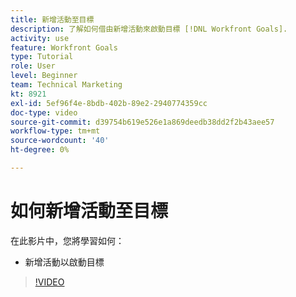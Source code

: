 ```yaml
---
title: 新增活動至目標
description: 了解如何借由新增活動來啟動目標 [!DNL Workfront Goals].
activity: use
feature: Workfront Goals
type: Tutorial
role: User
level: Beginner
team: Technical Marketing
kt: 8921
exl-id: 5ef96f4e-8bdb-402b-89e2-2940774359cc
doc-type: video
source-git-commit: d39754b619e526e1a869deedb38dd2f2b43aee57
workflow-type: tm+mt
source-wordcount: '40'
ht-degree: 0%

---
```


# 如何新增活動至目標

在此影片中，您將學習如何：

* 新增活動以啟動目標

>[!VIDEO](https://video.tv.adobe.com/v/335193/?quality=12)
